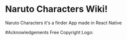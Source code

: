 # Naruto Characters Wiki!
Naruto Characters it's a finder App made in React Native 

#Acknowledgements
Free Copyright Logo: 